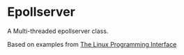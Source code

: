 # Epollserver

A Multi-threaded epollserver class.

Based on examples from [The Linux Programming Interface](https://github.com/linfan/TCP-IP-Network-basic-examples/blob/master/chapter9/EpollServer.c)